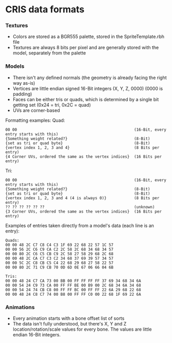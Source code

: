 # CRIS data formats

### Textures
- Colors are stored as a BGR555 palette, stored in the SpriteTemplate.rbh file
- Textures are always 8 bits per pixel and are generally stored with the model, separately from the palette

### Models
- There isn't any defined normals (the geometry is already facing the right way as-is)
- Vertices are little endian signed 16-Bit integers (X, Y, Z, 0000) (0000 is padding)
- Faces can be either tris or quads, which is determined by a single bit getting set (0x24 = tri, 0x2C = quad)
- UVs are corner-based

Formatting examples:
Quad:
```
00 00                                                   (16-Bit, every entry starts with this)
{Something weight related?}                             (8-Bit)
{set as tri or quad byte}                               (8-Bit)
{vertex index 1, 2, 3 and 4}                            (8 Bits per entry)
{4 Corner UVs, ordered the same as the vertex indices}  (16 Bits per entry)
```

Tri:
```
00 00                                                   (16-Bit, every entry starts with this)
{Something weight related?}                             (8-Bit)
{set as tri or quad byte}                               (8-Bit)
{vertex index 1, 2, 3 and 4 (4 is always 0)}            (8 Bits per entry)
?? ?? ?? ?? ?? ??                                       (unknown)
{3 Corner UVs, ordered the same as the vertex indices}  (16 Bits per entry)
```

Examples of entries taken directly from a model's data (each line is an entry):

```
Quads:
00 00 48 2C C7 C8 C4 C3 1F 69 22 68 22 57 1C 57 
00 00 56 2C C6 C9 CA C2 2C 58 2C 68 34 68 34 57 
00 00 80 2C C6 C5 CB C9 2C 58 27 58 29 68 2C 68 
00 00 48 2C CA C7 C3 C2 34 68 37 69 39 57 34 57 
00 00 5C 2C C8 CB C5 C4 22 68 29 68 27 58 22 57 
00 00 80 2C 71 C9 CB 70 0D 6D 0E 67 06 66 04 6B 

Tris:
00 00 48 24 C7 CA 73 00 BB 00 FF FF FF FF 37 69 34 68 34 6A 
00 00 54 24 C9 73 CA 00 FF FF BE 00 B9 00 2C 68 34 6A 34 68 
00 00 54 24 74 CB C8 00 FF FF BC 00 FF FF 22 6A 29 68 22 68 
00 00 48 24 C8 C7 74 00 B8 00 FF FF C0 00 22 68 1F 69 22 6A
```

### Animations
- Every animation starts with a bone offset list of sorts
- The data isn't fully understood, but there's X, Y and Z location/rotation/scale values for every bone. The values are little endian 16-Bit integers.
